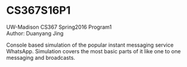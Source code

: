 # CS367S16P1
UW-Madison CS367 Spring2016 Program1  
Author: Duanyang Jing  
  
Console based simulation of the popular instant messaging service WhatsApp. Simulation covers the most basic
parts of it like one to one messaging and broadcasts.  
  
